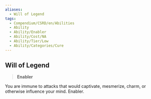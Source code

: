 ```yaml
---
aliases:
  - Will of Legend
tags:
  - Compendium/CSRD/en/Abilities
  - Ability
  - Ability/Enabler
  - Ability/Cost/NA
  - Ability/Tier/Low
  - Ability/Categories/Cure
---
```

  
    
## Will of Legend    
>**Enabler**  
    
You are immune to attacks that would captivate, mesmerize, charm, or otherwise influence your mind. Enabler.